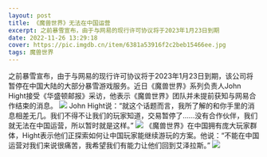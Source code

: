 ```yaml
---
layout: post
title: 《魔兽世界》无法在中国运营
excerpt: 之前暴雪宣布，由于与网易的现行许可协议将于2023年1月23日到期
date: 2022-11-26 13:29:18
cover: https://pic.imgdb.cn/item/6381a53916f2c2beb15466ee.jpg
tags: 魔兽世界
---
```

之前暴雪宣布，由于与网易的现行许可协议将于2023年1月23日到期，该公司将暂停在中国大陆的大部分暴雪游戏服务。近日《魔兽世界》系列负责人John Hight接受《华盛顿邮报》采访，他表示《魔兽世界》团队并未提前获知与网易合作结束的消息。
![](https://pic.imgdb.cn/item/6381a53916f2c2beb15466ee.jpg)
John Hight说：“就这个话题而言，我所了解的和你手里的消息相差无几。我们不得不让我们的玩家知道，交易暂停了......没有合作伙伴，我们就无法在中国运营，所以暂时就是这样。”
![](https://pic.imgdb.cn/item/6381a53916f2c2beb15466f6.jpg)
《魔兽世界》在中国拥有庞大玩家群体，Hight表示他们正探索如何让中国玩家能继续游玩的方案。他说：“不能在中国运营对我们来说很痛苦，我希望我们有能力让他们回到艾泽拉斯。”
![](https://pic.imgdb.cn/item/6381a53916f2c2beb15466fb.jpg)
